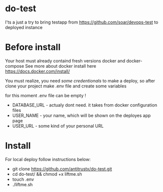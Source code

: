 # do-test
I'ts a just a try to bring testapp from https://github.com/soar/devops-test to deployed instance

# Before install
Your host must already containd fresh versions docker and docker-compose 
See more about docker install here https://docs.docker.com/install/

You must realize, you need *some credentionals* to make a deploy, so after clone your project make .env file and create some variables

for this moment .env file can be empty !

* DATABASE_URL - actualy dont need. it takes from docker configuration files
* USER_NAME - your name, which will be shown on the deployes app page
* USER_URL - some kind of your personal URL


# Install
For local deploy follow instructions below:
 * git clone https://github.com/antitrustx/do-test.git
 * cd do-test/ && chmod +x liftme.sh
 * touch .env
 * ./liftme.sh
  
  
